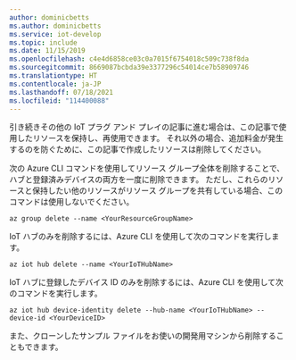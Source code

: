 ```yaml
---
author: dominicbetts
ms.author: dominicbetts
ms.service: iot-develop
ms.topic: include
ms.date: 11/15/2019
ms.openlocfilehash: c4e4d6858ce03c0a7015f6754018c509c738f8da
ms.sourcegitcommit: 8669087bcbda39e3377296c54014ce7b58909746
ms.translationtype: HT
ms.contentlocale: ja-JP
ms.lasthandoff: 07/18/2021
ms.locfileid: "114400088"
---
```

引き続きその他の IoT プラグ アンド プレイの記事に進む場合は、この記事で使用したリソースを保持し、再使用できます。 それ以外の場合、追加料金が発生するのを防ぐために、この記事で作成したリソースは削除してください。

次の Azure CLI コマンドを使用してリソース グループ全体を削除することで、ハブと登録済みデバイスの両方を一度に削除できます。 ただし、これらのリソースと保持したい他のリソースがリソース グループを共有している場合、このコマンドは使用しないでください。

```azurecli-interactive
az group delete --name <YourResourceGroupName>
```

IoT ハブのみを削除するには、Azure CLI を使用して次のコマンドを実行します。

```azurecli-interactive
az iot hub delete --name <YourIoTHubName>
```

IoT ハブに登録したデバイス ID のみを削除するには、Azure CLI を使用して次のコマンドを実行します。

```azurecli-interactive
az iot hub device-identity delete --hub-name <YourIoTHubName> --device-id <YourDeviceID>
```

また、クローンしたサンプル ファイルをお使いの開発用マシンから削除することもできます。
